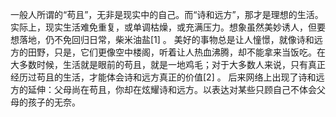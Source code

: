 一般人所谓的“苟且”，无非是现实中的自己。而“诗和远方”，那才是理想的生活。实际上，现实生活难免重复，或单调枯燥，或充满压力。想象虽然美妙诱人，但要想落地，仍不免回归日常，柴米油盐[1]  。
美好的事物总是让人憧憬，就像诗和远方的田野，只是，它们更像空中楼阁，听着让人热血沸腾，却不能拿来当饭吃。在大多数时候，生活就是眼前的苟且，就是一地鸡毛；对于大多数人来说，只有真正经历过苟且的生活，才能体会诗和远方真正的价值[2]  。
后来网络上出现了诗和远方的延伸：父母尚在苟且，你却在炫耀诗和远方。以表达对某些只顾自己不体会父母的孩子的无奈。
